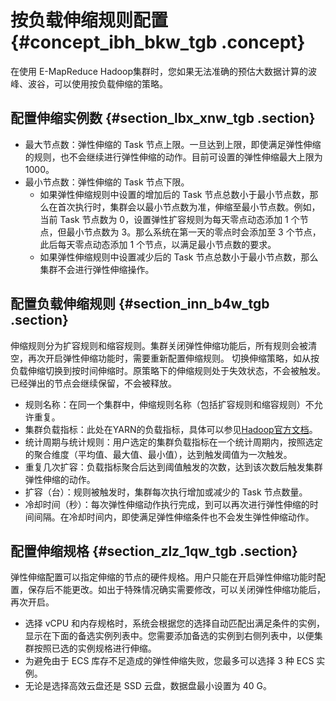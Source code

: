 # 按负载伸缩规则配置 {#concept_ibh_bkw_tgb .concept}

在使用 E-MapReduce Hadoop集群时，您如果无法准确的预估大数据计算的波峰、波谷，可以使用按负载伸缩的策略。

## 配置伸缩实例数 {#section_lbx_xnw_tgb .section}

-   最大节点数：弹性伸缩的 Task 节点上限。一旦达到上限，即使满足弹性伸缩的规则，也不会继续进行弹性伸缩的动作。目前可设置的弹性伸缩最大上限为 1000。
-   最小节点数：弹性伸缩的 Task 节点下限。
    -   如果弹性伸缩规则中设置的增加后的 Task 节点总数小于最小节点数，那么在首次执行时，集群会以最小节点数为准，伸缩至最小节点数。例如，当前 Task 节点数为 0，设置弹性扩容规则为每天零点动态添加 1 个节点，但最小节点数为 3。那么系统在第一天的零点时会添加至 3 个节点，此后每天零点动态添加 1 个节点，以满足最小节点数的要求。
    -   如果弹性伸缩规则中设置减少后的 Task 节点总数小于最小节点数，那么集群不会进行弹性伸缩操作。

## 配置负载伸缩规则 {#section_inn_b4w_tgb .section}

伸缩规则分为扩容规则和缩容规则。集群关闭弹性伸缩功能后，所有规则会被清空，再次开启弹性伸缩功能时，需要重新配置伸缩规则。 切换伸缩策略，如从按负载伸缩切换到按时间伸缩时。原策略下的伸缩规则处于失效状态，不会被触发。已经弹出的节点会继续保留，不会被释放。

-   规则名称：在同一个集群中，伸缩规则名称（包括扩容规则和缩容规则）不允许重复。
-   集群负载指标：此处在YARN的负载指标，具体可以参见[Hadoop官方文档](https://hadoop.apache.org/docs/r2.7.2/hadoop-yarn/hadoop-yarn-site/ResourceManagerRest.html#Cluster_Metrics_API)。
-   统计周期与统计规则：用户选定的集群负载指标在一个统计周期内，按照选定的聚合维度（平均值、最大值、最小值），达到触发阈值为一次触发。
-   重复几次扩容：负载指标聚合后达到阈值触发的次数，达到该次数后触发集群弹性伸缩的动作。
-   扩容（台）：规则被触发时，集群每次执行增加或减少的 Task 节点数量。
-   冷却时间（秒）：每次弹性伸缩动作执行完成，到可以再次进行弹性伸缩的时间间隔。在冷却时间内，即使满足弹性伸缩条件也不会发生弹性伸缩动作。

## 配置伸缩规格 {#section_zlz_1qw_tgb .section}

弹性伸缩配置可以指定伸缩的节点的硬件规格。用户只能在开启弹性伸缩功能时配置，保存后不能更改。如出于特殊情况确实需要修改，可以关闭弹性伸缩功能后，再次开启。

-   选择 vCPU 和内存规格时，系统会根据您的选择自动匹配出满足条件的实例，显示在下面的备选实例列表中。您需要添加备选的实例到右侧列表中，以便集群按照已选的实例规格进行伸缩。
-   为避免由于 ECS 库存不足造成的弹性伸缩失败，您最多可以选择 3 种 ECS 实例。
-   无论是选择高效云盘还是 SSD 云盘，数据盘最小设置为 40 G。

